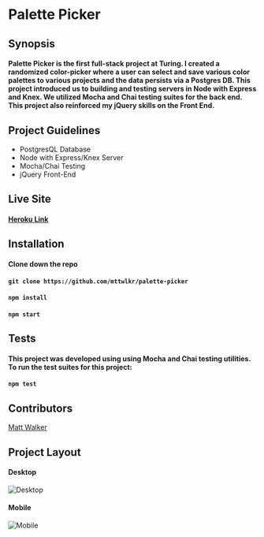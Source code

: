 # Palette Picker

## Synopsis
#### Palette Picker is the first full-stack project at Turing. I created a randomized color-picker where a user can select and save various color palettes to various projects and the data persists via a Postgres DB. This project introduced us to building and testing servers in Node with Express and Knex. We utilized Mocha and Chai testing suites for the back end. This project also reinforced my jQuery skills on the Front End. 

## Project Guidelines
* PostgresQL Database
* Node with Express/Knex Server
* Mocha/Chai Testing
* jQuery Front-End

## Live Site

#### [Heroku Link](https://palette-picker-mttwlkr.herokuapp.com/) 

## Installation

#### Clone down the repo
#### ```git clone https://github.com/mttwlkr/palette-picker``` 

#### ```npm install```

#### ```npm start```

## Tests

#### This project was developed using using Mocha and Chai testing utilities. To run the test suites for this project:

#### ```npm test```

## Contributors
[Matt Walker](https://github.com/mttwlkr)

## Project Layout
#### Desktop
![Desktop](https://user-images.githubusercontent.com/30199861/40792604-972362fa-64b7-11e8-8373-da17862545da.png)
#### Mobile
![Mobile](https://user-images.githubusercontent.com/30199861/40793019-935fee58-64b8-11e8-993d-e047410a9261.png)

